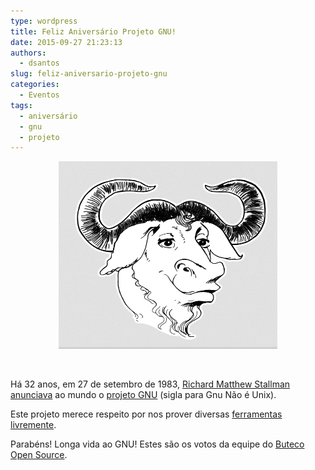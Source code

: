 ```yaml
---
type: wordpress
title: Feliz Aniversário Projeto GNU!
date: 2015-09-27 21:23:13
authors:
  - dsantos
slug: feliz-aniversario-projeto-gnu
categories:
  - Eventos
tags:
  - aniversário
  - gnu
  - projeto
---
```


<p style="text-align: center;"><a href="/images/wp-content/uploads/2015/09/GNU.png"><img class="alignnone size-medium wp-image-3486" src="/images/wp-content/uploads/2015/09/GNU.png" alt="GNU" width="350" height="300" /></a></p>
&nbsp;

Há 32 anos, em 27 de setembro de 1983, <a href="https://pt.wikipedia.org/wiki/Richard_Matthew_Stallman" target="_blank">Richard Matthew Stallman</a> <a href="http://www.gnu.org/gnu/initial-announcement.html" target="_blank">anunciava</a> ao mundo o <a href="http://www.gnu.org" target="_blank">projeto GNU</a> (sigla para Gnu Não é Unix).

<!--more-->

Este projeto merece respeito por nos prover diversas <a href="https://en.wikipedia.org/wiki/List_of_GNU_packages" target="_blank">ferramentas</a> <a href="http://www.gnu.org/philosophy/free-sw.pt-br.html" target="_blank">livremente</a>.

Parabéns! Longa vida ao GNU!
Estes são os votos da equipe do <a href="https://blog.butecopensource.org" target="_blank">Buteco Open Source</a>.
